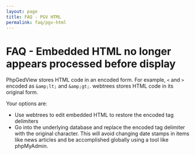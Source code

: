 ```yaml
---
layout: page
title: FAQ - PGV HTML
permalink: faq/pgv-html
---
```


# FAQ - Embedded HTML no longer appears processed before display #

PhpGedView stores HTML code in an encoded form.  For example, `<` and `>` encoded as `&amp;lt;` and `&amp;gt;`.  webtrees stores HTML code in its original form.

Your options are:

* Use webtrees to edit embedded HTML to restore the encoded tag delimiters
* Go into the underlying database and replace the encoded tag delimiter with the original character. This will avoid changing date stamps in items like news articles and be accomplished globally using a tool like phpMyAdmin.
